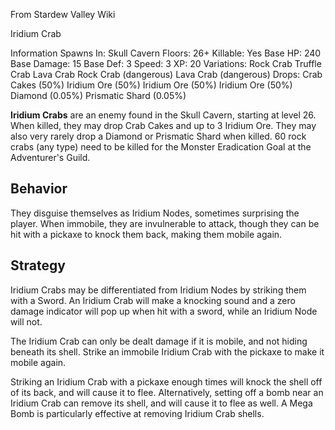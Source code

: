 From Stardew Valley Wiki

Iridium Crab

Information Spawns In: Skull Cavern Floors: 26+ Killable: Yes Base HP: 240 Base Damage: 15 Base Def: 3 Speed: 3 XP: 20 Variations: Rock Crab Truffle Crab Lava Crab Rock Crab (dangerous) Lava Crab (dangerous) Drops: Crab Cakes (50%) Iridium Ore (50%) Iridium Ore (50%) Iridium Ore (50%) Diamond (0.05%) Prismatic Shard (0.05%)

**Iridium Crabs** are an enemy found in the Skull Cavern, starting at level 26. When killed, they may drop Crab Cakes and up to 3 Iridium Ore. They may also very rarely drop a Diamond or Prismatic Shard when killed. 60 rock crabs (any type) need to be killed for the Monster Eradication Goal at the Adventurer's Guild.

## Behavior

They disguise themselves as Iridium Nodes, sometimes surprising the player. When immobile, they are invulnerable to attack, though they can be hit with a pickaxe to knock them back, making them mobile again.

## Strategy

Iridium Crabs may be differentiated from Iridium Nodes by striking them with a Sword. An Iridium Crab will make a knocking sound and a zero damage indicator will pop up when hit with a sword, while an Iridium Node will not.

The Iridium Crab can only be dealt damage if it is mobile, and not hiding beneath its shell. Strike an immobile Iridium Crab with the pickaxe to make it mobile again.

Striking an Iridium Crab with a pickaxe enough times will knock the shell off of its back, and will cause it to flee. Alternatively, setting off a bomb near an Iridium Crab can remove its shell, and will cause it to flee as well. A Mega Bomb is particularly effective at removing Iridium Crab shells.